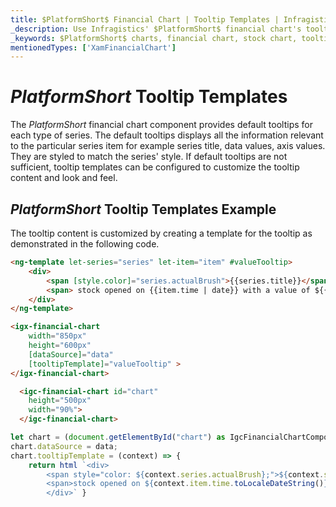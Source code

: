```yaml
---
title: $PlatformShort$ Financial Chart | Tooltip Templates | Infragistics
_description: Use Infragistics' $PlatformShort$ financial chart's tooltips to display important data. View our $ProductName$ graph tutorials!
_keywords: $PlatformShort$ charts, financial chart, stock chart, tooltip templates, $ProductName$, Infragistics
mentionedTypes: ['XamFinancialChart']
---
```

# $PlatformShort$ Tooltip Templates

The $PlatformShort$ financial chart component provides default tooltips for each type of series. The default tooltips displays all the information relevant to the particular series item for example series title, data values, axis values. They are styled to match the series' style. If default tooltips are not sufficient, tooltip templates can be configured to customize the tooltip content and look and feel.

## $PlatformShort$ Tooltip Templates Example


<code-view style="height: 500px" 
           data-demos-base-url="{environment:dvDemosBaseUrl}" 
           iframe-src="{environment:dvDemosBaseUrl}/charts/financial-chart-tooltip-template" 
           alt="$PlatformShort$ Tooltip Templates Example" 
           github-src="charts/financial-chart/tooltip-template">
</code-view>

<div class="divider--half"></div>

The tooltip content is customized by creating a template for the tooltip as demonstrated in the following code.

```html
<ng-template let-series="series" let-item="item" #valueTooltip>
    <div>
        <span [style.color]="series.actualBrush">{{series.title}}</span>
        <span> stock opened on {{item.time | date}} with a value of ${{item.open | number}} and closed with a value of ${{item.close | number}}.</span>
    </div>
</ng-template>

<igx-financial-chart
    width="850px"
    height="600px"
    [dataSource]="data"
    [tooltipTemplate]="valueTooltip" >
</igx-financial-chart>

```

```html
  <igc-financial-chart id="chart"
    height="500px"
    width="90%">
  </igc-financial-chart>
```

```ts
let chart = (document.getElementById("chart") as IgcFinancialChartComponent);
chart.dataSource = data;
chart.tooltipTemplate = (context) => {
    return html `<div>
        <span style="color: ${context.series.actualBrush};">${context.series.title}</span>
        <span>stock opened on ${context.item.time.toLocaleDateString()} with a value of ${context.item.open} and closed with a value of ${context.item.close}.</span>
        </div>` }
```

